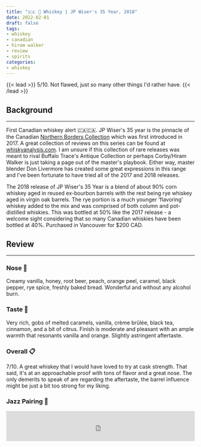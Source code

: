 ```yaml
---
title: "🇨🇦 🌽 Whiskey | JP Wiser's 35 Year, 2018"
date: 2022-02-01
draft: false
tags: 
- whiskey
- canadian
- hiram walker 
- review
- spirits
categories: 
- whiskey
---
```


{{< lead >}}
5/10. Not flawed, just so many other things I'd rather have. 
{{< /lead >}}

## Background
---
First Canadian whiskey alert 🇨🇦🇨🇦. JP Wiser's 35 year is the pinnacle of the Canadian [Northern Borders Collection](https://canadianwhisky.org/blog/news-views/northern-border-collection-rare-releases-2017.html) which was first introduced in 2017. A great collection of reviews on this series can be found at [whiskyanalysis.com](https://whiskyanalysis.com/index.php/tag/northern-border-collection/). I am unsure if this collection of rare releases was meant to rival Buffalo Trace's Antique Collection or perhaps Corby/Hiram Walker is just taking a page out of the master's playbook. Either way, master blender Don Livermore has created some great expressions in this range and I've been fortunate to have tried all of the 2017 and 2018 releases. 

The 2018 release of JP Wiser's 35 Year is a blend of about 90% corn whiskey aged in reused ex-bourbon barrels with the rest being rye whiskey aged in virgin oak barrels. The rye portion is a much younger 'flavoring' whiskey added to the mix and was comprised of both column and pot-distilled whiskies. This was bottled at 50% like the 2017 release - a welcome sight considering that so many Canadian whiskies have been bottled at 40%. Purchased in Vancouver for $200 CAD. 

## Review
---
### Nose :nose:
Creamy vanilla, honey, root beer, peach, orange peel, caramel, black pepper, rye spice, freshly baked bread. Wonderful and without any alcohol burn.  

### Taste :tongue:
Very rich, gobs of melted caramels, vanilla, crème brûlée, black tea, cinnamon, and a bit of citrus. Finish is moderate and pleasant with an ample warmth that resonants vanilla and orange. Slightly astringent aftertaste.   

### Overall :clipboard:
7/10. A great whiskey that I would have loved to try at cask strength. That said, it's at an approachable proof with tons of flavor and a great nose. The only demerits to speak of are regarding the aftertaste, the barrel influence might be just a bit too strong for my liking. 


### Jazz Pairing :trumpet:
<iframe src="https://open.spotify.com/embed/track/6yKkA8HzwWTZ5taIMaG4Nm?utm_source=generator&theme=0" width="100%" height="80" frameBorder="0" allowfullscreen="" allow="autoplay; clipboard-write; encrypted-media; fullscreen; picture-in-picture"></iframe>